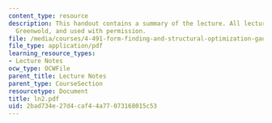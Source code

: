 ```yaml
---
content_type: resource
description: This handout contains a summary of the lecture. All lectures are by Simon
  Greenwold, and used with permission.
file: /media/courses/4-491-form-finding-and-structural-optimization-gaudi-workshop-fall-2004/2bad734e27d4caf44a77073168015c53_ln2.pdf
file_type: application/pdf
learning_resource_types:
- Lecture Notes
ocw_type: OCWFile
parent_title: Lecture Notes
parent_type: CourseSection
resourcetype: Document
title: ln2.pdf
uid: 2bad734e-27d4-caf4-4a77-073168015c53
---
```

